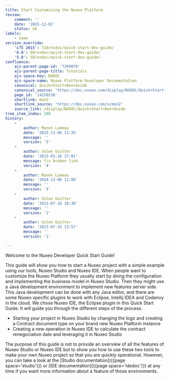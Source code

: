 ```yaml
---
title: Start Customizing the Nuxeo Platform
review:
    comment: ''
    date: '2015-12-01'
    status: ok
labels:
    - home
version_override:
    'LTS 2015': 710/nxdoc/quick-start-dev-guide/
    '6.0': 60/nxdoc/quick-start-dev-guide/
    '5.8': 58/nxdoc/quick-start-dev-guide/
confluence:
    ajs-parent-page-id: '7209076'
    ajs-parent-page-title: Tutorials
    ajs-space-key: NXDOC
    ajs-space-name: Nuxeo Platform Developer Documentation
    canonical: Quick+Start+Dev+Guide
    canonical_source: 'https://doc.nuxeo.com/display/NXDOC/Quick+Start+Dev+Guide'
    page_id: '14256538'
    shortlink: monZ
    shortlink_source: 'https://doc.nuxeo.com/x/monZ'
    source_link: /display/NXDOC/Quick+Start+Dev+Guide
tree_item_index: 200
history:
    -
        author: Manon Lumeau
        date: '2015-11-06 13:35'
        message: ''
        version: '5'
    -
        author: Solen Guitter
        date: '2015-01-26 17:01'
        message: fix broken link
        version: '4'
    -
        author: Manon Lumeau
        date: '2014-11-06 12:08'
        message: ''
        version: '3'
    -
        author: Solen Guitter
        date: '2013-07-16 10:30'
        message: ''
        version: '2'
    -
        author: Solen Guitter
        date: '2013-07-15 13:57'
        message: ''
        version: '1'

---
```

Welcome to the Nuxeo Developer Quick Start Guide!

This guide will show you how to start a Nuxeo project with a simple example using our tools, Nuxeo Studio and Nuxeo IDE. When people want to customize the Nuxeo Platform they usually start by doing the configuration and implementing the business model in Nuxeo Studio. Then they might use a Java development environment to implement new features server side. This Java development can be done with any Java editor, and there are some Nuxeo specific plugins to work with Eclipse, Intellij IDEA and Codenvy in the cloud. We chose Nuxeo IDE, the Eclipse plugin in this Quick Start Guide. It will guide you through the different steps of the process.

*   Starting your project in Nuxeo Studio by changing the logo and creating a Contract document type on your brand new Nuxeo Platform instance
*   Creating a new operation in Nuxeo IDE to calculate the contract renegociation date and leveraging it in Nuxeo Studio

The purpose of this guide is not to provide an overview of all the features of Nuxeo Studio or Nuxeo IDE but to show you how to use these two tools to make your own Nuxeo project so that you are quickly operational. However, you can take a look at the&nbsp;[Studio documentation]({{page space='studio'}})&nbsp;or&nbsp;[IDE documentation]({{page space='idedoc'}}) at any time if you want more information about a feature of those environments.
